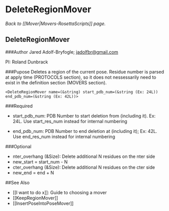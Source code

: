 # DeleteRegionMover
*Back to [[Mover|Movers-RosettaScripts]] page.*
## DeleteRegionMover

###Author
Jared Adolf-Bryfogle; jadolfbr@gmail.com

PI: Roland Dunbrack

###Pupose
Deletes a region of the current pose.  Residue number is parsed at apply time (PROTOCOLS section), so it does not nessessarily need to exist in the definition section (MOVERS section).

```
<DeleteRegionMover name=(&string) start_pdb_num=(&string (Ex: 24L)) end_pdb_num=(&string (Ex: 42L))>
```

###Required

-   start\_pdb\_num: PDB Number to start deletion from (including it). Ex: 24L.  Use start\_res\_num instead for internal numbering 

-   end\_pdb\_num: PDB Number to end deletion at (including it); Ex: 42L. Use end\_res\_num instead for internal numbering

###Optional

-   nter\_overhang (&Size): Delete additional N residues on the nter side 
 - new_start = start_num - N
-   cter\_overhang (&Size): Delete additional N residues on the cter side
 - new_end = end + N

##See Also

* [[I want to do x]]: Guide to choosing a mover
* [[KeepRegionMover]]
* [[InsertPoseIntoPoseMover]]
